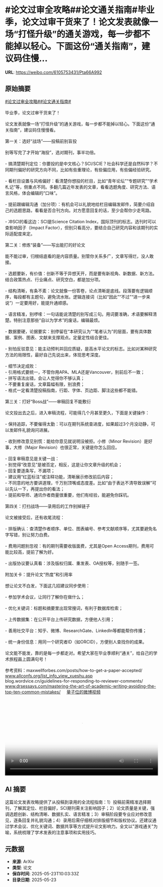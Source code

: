 # #论文过审全攻略##论文通关指南#毕业季，论文过审干货来了！论文发表就像一场“打怪升级”的通关游戏，每一步都不能掉以轻心。下面这份“通关指南”，建议码住慢...

**URL**: https://weibo.com/6105753431/Pta66A992

## 原始摘要

<a href="https://m.weibo.cn/search?containerid=231522type%3D1%26t%3D10%26q%3D%23%E8%AE%BA%E6%96%87%E8%BF%87%E5%AE%A1%E5%85%A8%E6%94%BB%E7%95%A5%23&amp;extparam=%23%E8%AE%BA%E6%96%87%E8%BF%87%E5%AE%A1%E5%85%A8%E6%94%BB%E7%95%A5%23" data-hide=""><span class="surl-text">#论文过审全攻略#</span></a><a href="https://m.weibo.cn/search?containerid=231522type%3D1%26t%3D10%26q%3D%23%E8%AE%BA%E6%96%87%E9%80%9A%E5%85%B3%E6%8C%87%E5%8D%97%23&amp;extparam=%23%E8%AE%BA%E6%96%87%E9%80%9A%E5%85%B3%E6%8C%87%E5%8D%97%23" data-hide=""><span class="surl-text">#论文通关指南#</span></a><br><br>毕业季，论文过审干货来了！<br><br>论文发表就像一场“打怪升级”的通关游戏，每一步都不能掉以轻心。下面这份“通关指南”，建议码住慢慢看。<br><br>第一关：选好“战场”——投稿前别盲投<br><br>别等写完了才开始“海投”，选对期刊，事半功倍。<br><br>- 搞清楚期刊定位：你要投的是中文核心？SCI/SCIE？社会科学还是自然科学？不同期刊偏好的研究方向不同，比如有些重理论，有些偏应用，有些偏经验研究。<br>    <br>- 看栏目设置与风格偏好：看清楚你想投的栏目，比如“青年论坛”“专题研究”“学术札记”等，侧重点不同。多翻几篇近年发表的文章，看看选题角度、研究方法、语言风格，体会编辑的“口味”。<br>    <br>- 提前跟编辑沟通（加分项）：有机会可以礼貌地给栏目编辑发邮件，简要介绍自己的选题思路，看看是否合刊方向。对方愿意回复的话，至少会帮你少走弯路。<br>    <br>- 冲SCI的看这边：SCI是Science Citation Index，国际顶刊的标志。选刊时可以查影响因子（Impact Factor），但别只看高分，要结合自己研究内容和该期刊的实际适配度来定。<br><br>第二关：修炼“装备”——写出能打的好论文<br><br>能不能过审，归根结底看的是内容质量。别管你关系多广，文章写得烂，没人敢接。<br><br>- 选题要新，有价值：创新不等于异想天开，而是要有新视角、新数据、新方法。结合政策热点、行业痛点、研究空白，都是加分项。<br>    <br>- 结构清晰，有条不紊：论文就像一份答卷，论点清晰是底线。段落要有逻辑顺序，每段都有主题句，避免流水账。逻辑连接词（比如“因此”“不过”“进一步来说”）一定要用好，能提升通顺感。<br>    <br>- 语言精准，别啰嗦：一句话能说清楚的别写成三句。用词要准确，术语要解释清楚。特别注意那些“自以为学术”的废话，编辑最烦。<br>    <br>- 数据要硬，论据要实：别停留在“本研究认为”“笔者认为”的层面，要有具体数据、案例、图表、文献来支撑观点。定量定性结合更佳。<br>    <br>- 别怕反驳意见：能主动预判并回应质疑，是高水平论文的标志。比如对某种研究方法的局限性，最好自己先说出来，体现思考深度。<br>    <br>- 细节决定成败：<br>    - 引用格式要统一，不管你用APA、MLA还是Vancouver，别前后不一致；<br>    - 拼写语法出错，会让人觉得你不够认真；<br>    - 不要重复废话，文章篇幅有限，别浪费；<br>    - 格式一定看清楚投稿指南，行距、字体、页边距、脚注这些都不能错。<br>        <br>第三关：打好“Boss战”——审稿回复不能敷衍<br><br>论文投出去之后，进入审稿流程，可能得几个月甚至更久，下面是关键操作：<br><br>- 保持追踪，不要催得太勤：可以在期刊系统查进度，如果超过3个月没动静，可以发邮件礼貌询问进展。<br>    <br>- 收到修改意见别慌：能给你意见就说明没被拒。小修（Minor Revision）是好事，大修（Major Revision）也很正常，关键是你怎么回应。<br>    <br>- 回复审稿意见是关键一战：<br>    - 别觉得“改意见”是被否定，相反，这是让你文章升级的机会；<br>    - 回复要逐条写，不漏项；<br>    - 建议用“红蓝标注”或注释功能，清晰展示修改前后内容；<br>    - 不同意的地方要讲道理，千万别顶嘴或态度差。比如“由于表达不清导致误解”可以先认一下，再提出你的看法；<br>    - 提前和导师、通讯作者商量很重要，他们有经验，能避免你踩坑。<br>       <br>第四关：打扫战场——录用后的工作别掉链子<br><br>论文被接受后，还有收尾流程：<br><br>- 排版确认：查清楚作者顺序、单位、图表编号、参考文献顺序等，尤其要避免名字写错，别让努力白费。<br>    <br>- 费用问题别忽视：有的期刊需要收版面费，尤其是Open Access期刊，费用可能比较高，提前了解为好。<br>    <br>- 出版协议要认真看：涉及版权归属、重发表、OA授权等，别随手一签。<br>    <br>附加关卡：提升论文“热度”和引用率<br><br>想让论文不白发，下面这几招建议同步使用：<br><br>- 参加学术会议，让同行了解你在做什么；<br>    <br>- 优化关键词：标题和摘要里出现常搜词，有利于数据库检索；<br>    <br>- 上传数据集：在公开平台上传研究数据，方便他人引用；<br>    <br>- 善用社交平台：知乎、微博、ResearchGate、LinkedIn等都能帮你传播；<br>    <br>- 统一身份信息：用同一个研究者ID（如ORCID），方便别人查找你的成果。<br>    <br>论文能不能发，靠的是每一步都走对。希望大家在毕业季顺利“通关”，给自己的学术旅程画上圆满句号！<br><br>参考资料：maxwellforbes.com/posts/how-to-get-a-paper-accepted/<br>www.allconfs.org/list_info_view_xueshu.asp<br>blog.wordvice.cn/guidelines-for-responding-to-reviewer-comments/<br>www.drsessays.com/mastering-the-art-of-academic-writing-avoiding-the-top-ten-common-mistakes/ <a href="https://video.weibo.com/show?fid=1034:5169502774558782" data-hide=""><span class="url-icon"><img style="width: 1rem;height: 1rem" src="https://h5.sinaimg.cn/upload/2015/09/25/3/timeline_card_small_video_default.png" referrerpolicy="no-referrer"></span><span class="surl-text">量子位的微博视频</span></a><br clear="both"><div style="clear: both"></div><video controls="controls" poster="https://tvax1.sinaimg.cn/orj480/006Fd7o3ly1i1picxb70xj31pv0u0wlj.jpg" style="width: 100%"><source src="https://f.video.weibocdn.com/o0/rE2JHBqYlx08otdLJK2A01041200eVQm0E010.mp4?label=mp4_720p&amp;template=1484x720.25.0&amp;ori=0&amp;ps=1CwnkDw1GXwCQx&amp;Expires=1747998160&amp;ssig=gpTmcyAcbn&amp;KID=unistore,video"><source src="https://f.video.weibocdn.com/o0/I2m0y1USlx08otdLq48E010412007wKI0E010.mp4?label=mp4_hd&amp;template=988x480.25.0&amp;ori=0&amp;ps=1CwnkDw1GXwCQx&amp;Expires=1747998160&amp;ssig=HgjaibptdJ&amp;KID=unistore,video"><source src="https://f.video.weibocdn.com/o0/iNiajMsZlx08otdLto40010412004xln0E010.mp4?label=mp4_ld&amp;template=740x360.25.0&amp;ori=0&amp;ps=1CwnkDw1GXwCQx&amp;Expires=1747998160&amp;ssig=YXhJj5xTvd&amp;KID=unistore,video"><p>视频无法显示，请前往<a href="https://video.weibo.com/show?fid=1034%3A5169502774558782" target="_blank" rel="noopener noreferrer">微博视频</a>观看。</p></video>

## AI 摘要

这篇论文发表攻略提供了从投稿到录用的全流程指南：1）投稿前需精准选择期刊，了解其定位、栏目偏好，SCI期刊需关注影响因子；2）论文质量是关键，强调选题创新、结构清晰、数据扎实、语言精准；3）审稿阶段要专业应对修改意见，逐条回复并礼貌沟通；4）录用后需仔细核对排版细节和版权协议。还建议通过学术会议、优化关键词、数据共享等方式提升论文影响力。全文以"游戏通关"为喻，系统梳理了学术发表的注意事项和实用技巧。

## 元数据

- **来源**: ArXiv
- **类型**: 论文
- **保存时间**: 2025-05-23T10:03:33Z
- **目录日期**: 2025-05-23
